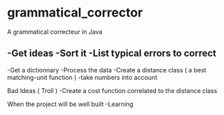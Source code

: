 # grammatical_corrector
A grammatical correcteur in Java


-Get ideas
-Sort it 
-List typical errors to correct
-
-Get a dictionnary
-Process the data
-Create a distance class ( a best matching-unit function )
-take numbers into account


Bad Ideas ( Troll )
-Create a cost function correlated to the distance class

When the project will be well built
-Learning

